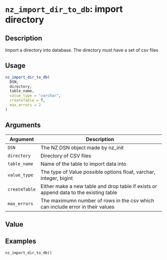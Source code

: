 # `nz_import_dir_to_db`: import directory

## Description


 Import a directory into database. The directory must have a set of csv files


## Usage

```r
nz_import_dir_to_db(
  DSN,
  directory,
  table_name,
  value_type = "varchar",
  createTable = T,
  max_errors = 2
)
```


## Arguments

Argument      |Description
------------- |----------------
```DSN```     |     The NZ DSN object made by nz_init
```directory```     |     Directory of CSV files
```table_name```     |     Name of the table to import data into
```value_type```     |     The type of Value possible options float, varchar, integer, bigint
```createTable```     |     Either make a new table and drop table if exists or append data to the existing table
```max_errors```     |     The maximumn number of rows in the csv which can include error in their values

## Value


 


## Examples

```   
nz_import_dir_to_db()
 ```   